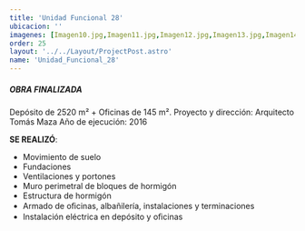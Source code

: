 ```yaml
---
title: 'Unidad Funcional 28'
ubicacion: ''
imagenes: [Imagen10.jpg,Imagen11.jpg,Imagen12.jpg,Imagen13.jpg,Imagen14.jpg]
order: 25
layout: '../../Layout/ProjectPost.astro'
name: 'Unidad_Funcional_28'
---
```

##### **OBRA FINALIZADA**

Depósito de 2520 m² + Oficinas de 145 m².
Proyecto y dirección:  Arquitecto Tomás Maza
Año de ejecución:  2016

**SE REALIZÓ**:
- Movimiento de suelo
- Fundaciones
- Ventilaciones y portones
- Muro perimetral de bloques de hormigón
- Estructura de hormigón
- Armado de oﬁcinas, albañilería, instalaciones y terminaciones
- Instalación eléctrica en depósito y oﬁcinas

